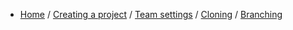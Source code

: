 - [Home](index.md) / [Creating a project](/CreateProject.md) / [Team settings](/TeamSettings.md) / [Cloning](Cloning.md) / [Branching](Branching.md)